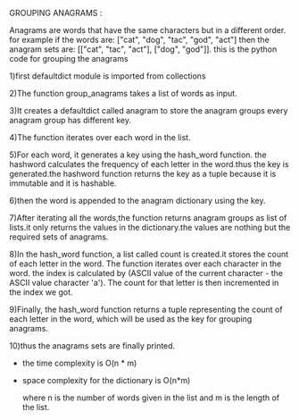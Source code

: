GROUPING ANAGRAMS :

Anagrams are words that have the same characters but in a different order.
for example if the words are: ["cat", "dog", "tac", "god", "act"]
then the anagram sets are: [["cat", "tac", "act"], ["dog", "god"]].
this is the python code for grouping the anagrams

1)first defaultdict module is imported from collections

2)The function group_anagrams takes a list of words as input.

3)It creates a defaultdict called anagram to store the anagram groups
 every anagram group has different key.

4)The function iterates over each word in the list.

5)For each word, it generates a key using the hash_word function.
the hashword calculates the frequency of each letter in the word.thus the key is generated.the hashword function returns the key as a tuple because it is immutable and it is hashable.

6)then the word is appended to the anagram dictionary using the key.

7)After iterating all the words,the function returns anagram groups as list of lists.it only returns the values in the dictionary.the values are nothing but the required sets of anagrams.

8)In the hash_word function, a list called count is created.it stores the count of each letter in the word.
The function iterates over each character in the word.
the index is calculated by (ASCII value of the current character - the ASCII value character 'a').
The count for that letter is then incremented in the index we got.

9)Finally, the hash_word function returns a tuple representing the count of each letter in the word, which will be used as the key for grouping anagrams.

10)thus the anagrams sets are finally printed.

* the time complexity is O(n * m)

* space complexity for the dictionary is O(n*m)

  where n is the number of words given in the list and m is the length of the list.
